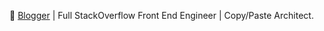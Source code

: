  🔭 [Blogger](https://webman.pro/blog) | Full StackOverflow Front End Engineer | Copy/Paste Architect. 
